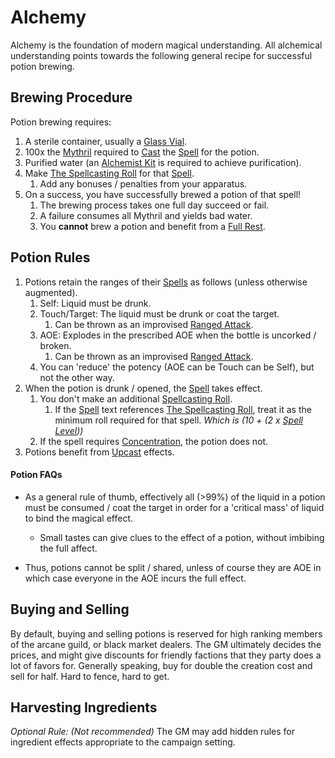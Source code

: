 # Alchemy

Alchemy is the foundation of modern magical understanding. All alchemical understanding points towards the following general recipe for successful potion brewing.
## Brewing Procedure
Potion brewing requires:
1. A sterile container, usually a [Glass Vial](../../Items/Individual%20Item%20Cards/Gear/10%20Coins/Glass%20Vial.md).
2. 100x the [Mythril](../Mythril.md) required to [Cast](../Spellcasting.md) the [Spell](../Spells.md) for the potion.
3. Purified water (an [Alchemist Kit](../../Items/Individual%20Item%20Cards/Gear/50%20Coins/Alchemist%20Kit.md) is required to achieve purification).
4. Make [The Spellcasting Roll](../Spellcasting.md#The%20Spellcasting%20Roll) for that [Spell](../Spells.md).
	1. Add any bonuses / penalties from your apparatus.
5. On a success, you have successfully brewed a potion of that spell!
	1. The brewing process takes one full day succeed or fail. 
	2. A failure consumes all Mythril and yields bad water.
	3. You **cannot** brew a potion and benefit from a [Full Rest](../../Game%20Procedures/Resting.md#Full%20Rest).
## Potion Rules
1. Potions retain the ranges of their [Spells](../Spells.md) as follows (unless otherwise augmented). 
	1. Self: Liquid must be drunk.
	2. Touch/Target: The liquid must be drunk or coat the target.
		1. Can be thrown as an improvised [Ranged Attack](../../Game%20Procedures/Ranged%20Attack.md).
	3. AOE: Explodes in the prescribed AOE when the bottle is uncorked / broken.
		1. Can be thrown as an improvised [Ranged Attack](../../Game%20Procedures/Ranged%20Attack.md).
	4. You can 'reduce' the potency (AOE can be Touch can be Self), but not the other way.
2. When the potion is drunk / opened, the [Spell](../Spells.md) takes effect.
	1. You don't make an additional [Spellcasting Roll](../Spellcasting.md#The%20Spellcasting%20Roll).
		1. If the [Spell](../Spells.md) text references [The Spellcasting Roll](../Spellcasting.md#The%20Spellcasting%20Roll), treat it as the minimum roll required for that spell. *Which is (10 + (2 x [Spell Level](../Spell%20Level.md)))*
	2. If the spell requires [Concentration](../Concentration.md), the potion does not.
3. Potions benefit from [Upcast](../Spellcasting.md#Upcast) effects.

#### Potion FAQs
- As a general rule of thumb, effectively all (>99%) of the liquid in a potion must be consumed / coat the target in order for a 'critical mass' of liquid to bind the magical effect. 
	- Small tastes can give clues to the effect of a potion, without imbibing the full affect. 

- Thus, potions cannot be split / shared, unless of course they are AOE in which case everyone in the AOE incurs the full effect. 
## Buying and Selling
By default, buying and selling potions is reserved for high ranking members of the arcane guild, or black market dealers. The GM ultimately decides the prices, and might give discounts for friendly factions that they party does a lot of favors for. Generally speaking, buy for double the creation cost and sell for half. Hard to fence, hard to get.
## Harvesting Ingredients
*Optional Rule: (Not recommended)*
The GM may add hidden rules for ingredient effects appropriate to the campaign setting.
